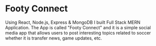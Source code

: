 # Footy Connect 
Using React, Node.js, Express & MongoDB I built Full Stack MERN Application. The App is called "Footy Connect" and it is a simple social media app that allows users to post interesting topics related to soccer whether it is transfer news, game updates, etc.